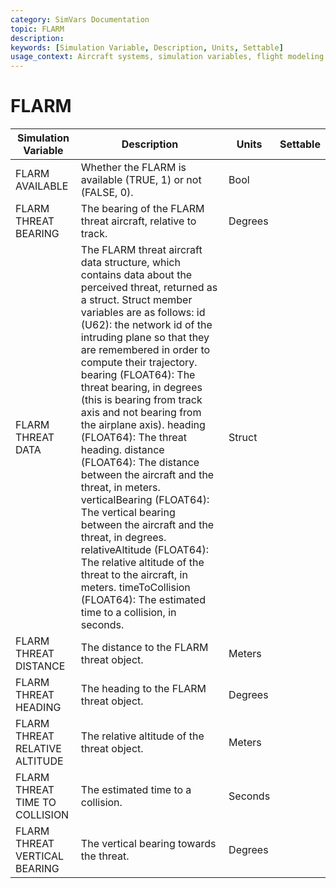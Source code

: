 ```yaml
---
category: SimVars Documentation
topic: FLARM
description: 
keywords: [Simulation Variable, Description, Units, Settable]
usage_context: Aircraft systems, simulation variables, flight modeling
---
```


# FLARM

| Simulation Variable | Description | Units | Settable |
| --- | --- | --- | --- |
| FLARM AVAILABLE | Whether the FLARM is available (TRUE, 1) or not (FALSE, 0). | Bool |  |
| FLARM THREAT BEARING | The bearing of the FLARM threat aircraft, relative to track. | Degrees |  |
| FLARM THREAT DATA | The FLARM threat aircraft data structure, which contains data about the perceived threat, returned as a struct. Struct member variables are as follows: id (U62): the network id of the intruding plane so that they are remembered in order to compute their trajectory. bearing (FLOAT64): The threat bearing, in degrees (this is bearing from track axis and not bearing from the airplane axis). heading (FLOAT64): The threat heading. distance (FLOAT64): The distance between the aircraft and the threat, in meters. verticalBearing (FLOAT64): The vertical bearing between the aircraft and the threat, in degrees. relativeAltitude (FLOAT64): The relative altitude of the threat to the aircraft, in meters. timeToCollision (FLOAT64): The estimated time to a collision, in seconds. | Struct |  |
| FLARM THREAT DISTANCE | The distance to the FLARM threat object. | Meters |  |
| FLARM THREAT HEADING | The heading to the FLARM threat object. | Degrees |  |
| FLARM THREAT RELATIVE ALTITUDE | The relative altitude of the threat object. | Meters |  |
| FLARM THREAT TIME TO COLLISION | The estimated time to a collision. | Seconds |  |
| FLARM THREAT VERTICAL BEARING | The vertical bearing towards the threat. | Degrees |  |